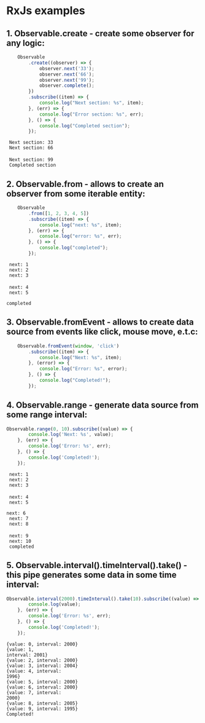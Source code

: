 # RxJs examples

## 1. Observable.create - create some observer for any logic:

```javascript
    Observable
        .create((observer) => {
            observer.next('33');
            observer.next('66');
            observer.next('99');
            observer.complete();
        })
        .subscribe((item) => {
            console.log("Next section: %s", item);
        }, (err) => {
            console.log("Error section: %s", err);
        }, () => {
            console.log("Completed section");
        });
```

<code> Next section: 33 </code><br>
<code> Next section: 66 </code><br>
<code> Next section: 99 </code><br>
<code> Completed section </code>

## 2. Observable.from - allows to create an observer from some iterable entity:

```javascript
    Observable
        .from([1, 2, 3, 4, 5])
        .subscribe((item) => {
            console.log("next: %s", item);
        }, (err) => {
            console.log("error: %s", err);
        }, () => {
            console.log("completed");
        });
```

<code> next: 1 </code><br>
<code> next: 2 </code><br>
<code> next: 3 </code><br>
<code> next: 4 </code><br>
<code> next: 5 </code><br>
<code> completed </code><br>

## 3. Observable.fromEvent - allows to create data source from events like click, mouse move, e.t.c:

```javascript
    Observable.fromEvent(window, 'click')
        .subscribe((item) => {
            console.log("Next: %s", item);
        }, (error) => {
            console.log("Error: %s", error);
        }, () => {
            console.log("Completed!");
        });
```

## 4. Observable.range - generate data source from some range interval:

```javascript
Observable.range(0, 10).subscribe((value) => {
        console.log('Next: %s', value);
    }, (err) => {
        console.log('Error: %s', err);
    }, () => {
        console.log('Completed!');
    });
```

<code> next: 1 </code><br>
<code> next: 2 </code><br>
<code> next: 3 </code><br>
<code> next: 4 </code><br>
<code> next: 5 </code><br>
<code> next: 6 </code><br>
<code> next: 7 </code><br>
<code> next: 8 </code><br>
<code> next: 9 </code><br>
<code> next: 10 </code><br>
<code> completed </code><br>

## 5. Observable.interval().timeInterval().take() - this pipe generates some data in some time interval:

```javascript
Observable.interval(2000).timeInterval().take(10).subscribe((value) => {
        console.log(value);
    }, (err) => {
        console.log('Error: %s', err);
    }, () => {
        console.log('Completed!');
    });
```

<code>{value: 0, interval: 2000}</code><br>
<code>{value: 1, interval: 2001}</code><br>
<code>{value: 2, interval: 2000}</code><br>
<code>{value: 3, interval: 2004}</code><br>
<code>{value: 4, interval: 1996}</code><br>
<code>{value: 5, interval: 2000}</code><br>
<code>{value: 6, interval: 2000}</code><br>
<code>{value: 7, interval: 2000}</code><br>
<code>{value: 8, interval: 2005}</code><br>
<code>{value: 9, interval: 1995}</code><br>
<code>Completed!</code><br>